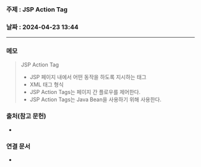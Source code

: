 ### 주제 : JSP Action Tag

### 날짜 : 2024-04-23 13:44
----
### 메모
> JSP Action Tag
> 	- JSP 페이지 내에서 어떤 동작을 하도록 지시하는 태그
> 	- XML 태그 형식
> 	- JSP Action Tags는 페이지 간 플로우를 제어한다.
> 	- JSP Action Tags는 Java Bean을 사용하기 위해 사용한다.

### 출처(참고 문헌)
-

### 연결 문서
-
